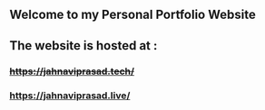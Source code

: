 ## Welcome to my Personal Portfolio Website

## The website is hosted at : 

### ~~https://jahnaviprasad.tech/~~ 

### https://jahnaviprasad.live/
